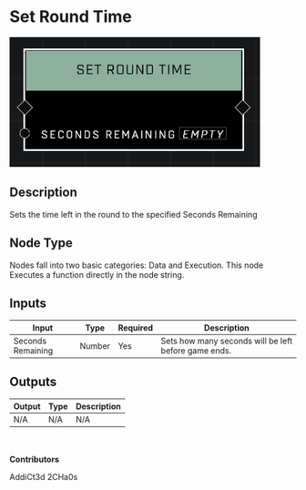 # Set Round Time
![alt text](../../../.gitbook/assets/set-round-time.png)
## Description
Sets the time left in the round to the specified Seconds Remaining

## Node Type
Nodes fall into two basic categories: Data and Execution. This node Executes a function directly in the node string.

## Inputs
| Input | Type | Required | Description |
|------------------|------------------|----------|--------------------------------------------------------------|
| Seconds Remaining | Number | Yes | Sets how many seconds will be left before game ends.|

## Outputs
| Output | Type | Description |
|------------------|------------------|--------------------------------------------------------------|
| N/A | N/A | N/A |

\
\
**Contributors**

AddiCt3d 2CHa0s